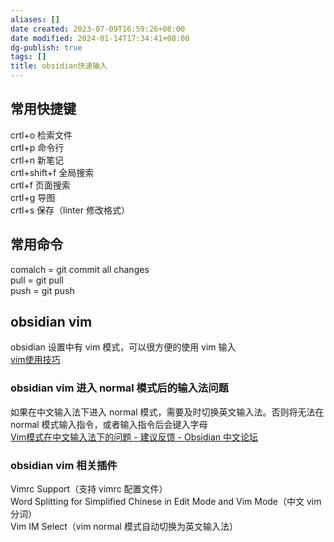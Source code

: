 ```yaml
---
aliases: []
date created: 2023-07-09T16:59:26+08:00
date modified: 2024-01-14T17:34:41+08:00
dg-publish: true
tags: []
title: obsidian快速输入
---
```


## 常用快捷键
crtl+o 检索文件  
crtl+p 命令行  
crtl+n 新笔记  
crtl+shift+f 全局搜索  
crtl+f 页面搜索  
crtl+g 导图  
crtl+s 保存（linter 修改格式）
## 常用命令
comalch = git commit all changes  
pull = git pull  
push = git push
## obsidian vim
obsidian 设置中有 vim 模式，可以很方便的使用 vim 输入  
[vim使用技巧](../../../3%20计算机/创建、效率与技巧/编程工具/vim/vim使用技巧.md)
### obsidian vim 进入 normal 模式后的输入法问题
如果在中文输入法下进入 normal 模式，需要及时切换英文输入法。否则将无法在 normal 模式输入指令，或者输入指令后会键入字母  
[Vim模式在中文输入法下的问题 - 建议反馈 - Obsidian 中文论坛](https://forum-zh.obsidian.md/t/topic/11234/2)
### obsidian vim 相关插件
Vimrc Support（支持 vimrc 配置文件）  
Word Splitting for Simplified Chinese in Edit Mode and Vim Mode（中文 vim 分词）  
Vim IM Select（vim normal 模式自动切换为英文输入法）